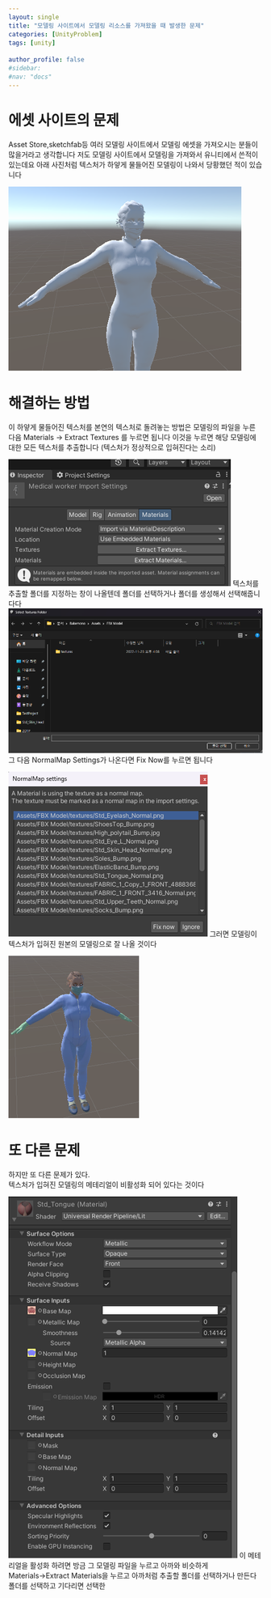 ```yaml
---
layout: single
title: "모델링 사이트에서 모델링 리소스를 가져왔을 때 발생한 문제"
categories: [UnityProblem]
tags: [unity]

author_profile: false
#sidebar:
#nav: "docs"
---
```

# 에셋 사이트의 문제

Asset Store,sketchfab등 여러 모델링 사이트에서 모델링 에셋을 가져오시는 분들이 많을거라고 생각합니다
저도 모델링 사이트에서 모델링을 가져와서 유니티에서 쓴적이 있는데요 
아래 사진처럼 텍스처가 하얗게 물들어진 모델링이 나와서 당황했던 적이 있습니다

![](images/2022-11-17-first/woman-1669197353470-5.png)

# 해결하는 방법

이 하얗게 물들어진 텍스처를 본연의 텍스처로 돌려놓는 방법은 
모델링의 파일을 누른 다음 Materials → Extract Textures 를 누르면 됩니다 이것을 누르면 해당 모델링에 
대한 모든 텍스처를 추출합니다 (텍스처가 정상적으로 입혀진다는 소리)

![](/images/2022-11-17-first/스크린샷_20221123_041202.png)
텍스처를 추출할 폴더를 지정하는 창이 나올텐데 폴더를 선택하거나 폴더를 생성해서 선택해줍니다다
![](/images/2022-11-17-first/폴더.png)
그 다음 NormalMap Settings가 나온다면 Fix Now를 누르면 됩니다

![](/images/2022-11-17-first/스크린샷_20221123_041741.png)
그러면 모델링이 텍스처가 입혀진 원본의 모델링으로 잘 나올 것이다

![](/images/2022-11-17-first/스크린샷_20221123_042114.png)
# 또 다른 문제

하지만 또 다른 문제가 있다.      
텍스처가 입혀진 모델링의 메테리얼이 비활성화 되어 있다는 것이다

![](/images/2022-11-17-first/스크린샷_20221123_055645.png)
이 메테리얼을 활성화 하려면 방금 그 모델링 파일을 누르고 아까와 비슷하게 Materials→Extract Materials을 누르고 아까처럼 추출할 폴더를 선택하거나 만든다 폴더를 선택하고 기다리면 선택한
